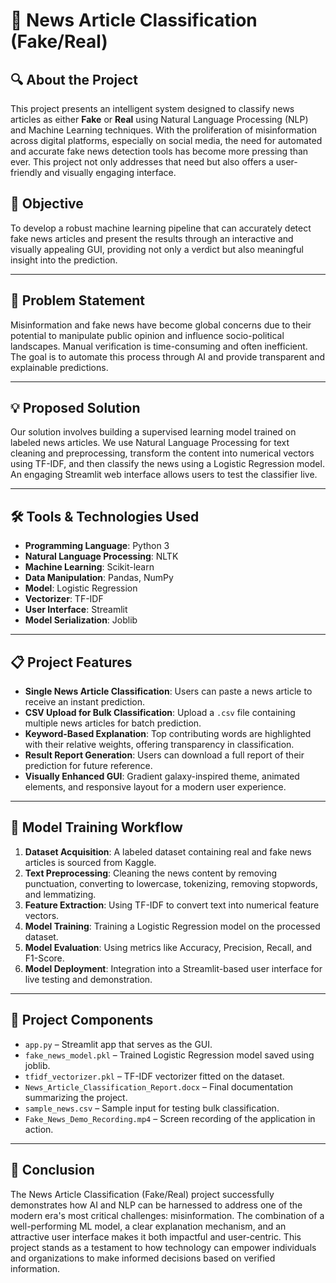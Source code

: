 # 📰 News Article Classification (Fake/Real)

## 🔍 About the Project

This project presents an intelligent system designed to classify news articles as either **Fake** or **Real** using Natural Language Processing (NLP) and Machine Learning techniques. With the proliferation of misinformation across digital platforms, especially on social media, the need for automated and accurate fake news detection tools has become more pressing than ever. This project not only addresses that need but also offers a user-friendly and visually engaging interface.

## 🎯 Objective

To develop a robust machine learning pipeline that can accurately detect fake news articles and present the results through an interactive and visually appealing GUI, providing not only a verdict but also meaningful insight into the prediction.

---

## 🧠 Problem Statement

Misinformation and fake news have become global concerns due to their potential to manipulate public opinion and influence socio-political landscapes. Manual verification is time-consuming and often inefficient. The goal is to automate this process through AI and provide transparent and explainable predictions.

---

## 💡 Proposed Solution

Our solution involves building a supervised learning model trained on labeled news articles. We use Natural Language Processing for text cleaning and preprocessing, transform the content into numerical vectors using TF-IDF, and then classify the news using a Logistic Regression model. An engaging Streamlit web interface allows users to test the classifier live.

---

## 🛠️ Tools & Technologies Used

* **Programming Language**: Python 3
* **Natural Language Processing**: NLTK
* **Machine Learning**: Scikit-learn
* **Data Manipulation**: Pandas, NumPy
* **Model**: Logistic Regression
* **Vectorizer**: TF-IDF
* **User Interface**: Streamlit
* **Model Serialization**: Joblib

---

## 📋 Project Features

* **Single News Article Classification**: Users can paste a news article to receive an instant prediction.
* **CSV Upload for Bulk Classification**: Upload a `.csv` file containing multiple news articles for batch prediction.
* **Keyword-Based Explanation**: Top contributing words are highlighted with their relative weights, offering transparency in classification.
* **Result Report Generation**: Users can download a full report of their prediction for future reference.
* **Visually Enhanced GUI**: Gradient galaxy-inspired theme, animated elements, and responsive layout for a modern user experience.

---

## 🧪 Model Training Workflow

1. **Dataset Acquisition**: A labeled dataset containing real and fake news articles is sourced from Kaggle.
2. **Text Preprocessing**: Cleaning the news content by removing punctuation, converting to lowercase, tokenizing, removing stopwords, and lemmatizing.
3. **Feature Extraction**: Using TF-IDF to convert text into numerical feature vectors.
4. **Model Training**: Training a Logistic Regression model on the processed dataset.
5. **Model Evaluation**: Using metrics like Accuracy, Precision, Recall, and F1-Score.
6. **Model Deployment**: Integration into a Streamlit-based user interface for live testing and demonstration.

---

## 📁 Project Components

* `app.py` – Streamlit app that serves as the GUI.
* `fake_news_model.pkl` – Trained Logistic Regression model saved using joblib.
* `tfidf_vectorizer.pkl` – TF-IDF vectorizer fitted on the dataset.
* `News_Article_Classification_Report.docx` – Final documentation summarizing the project.
* `sample_news.csv` – Sample input for testing bulk classification.
* `Fake_News_Demo_Recording.mp4` – Screen recording of the application in action.

---

## 📌 Conclusion

The News Article Classification (Fake/Real) project successfully demonstrates how AI and NLP can be harnessed to address one of the modern era's most critical challenges: misinformation. The combination of a well-performing ML model, a clear explanation mechanism, and an attractive user interface makes it both impactful and user-centric. This project stands as a testament to how technology can empower individuals and organizations to make informed decisions based on verified information.


